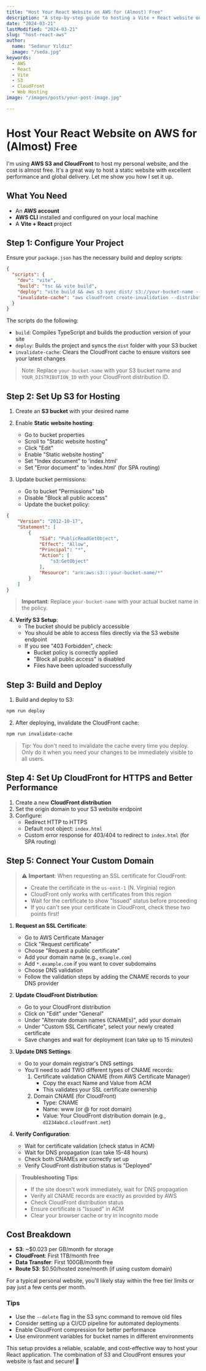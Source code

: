 ```yaml
---
title: "Host Your React Website on AWS for (Almost) Free"
description: "A step-by-step guide to hosting a Vite + React website on AWS S3 and CloudFront"
date: "2024-03-21"
lastModified: "2024-03-21"
slug: "host-react-aws"
author:
  name: "Sedanur Yıldız"
  image: "/seda.jpg"
keywords:
  - AWS
  - React
  - Vite
  - S3
  - CloudFront
  - Web Hosting
image: "/images/posts/your-post-image.jpg"

--- 
```


# Host Your React Website on AWS for (Almost) Free

I'm using **AWS S3 and CloudFront** to host my personal website, and the cost is almost free. It's a great way to host a static website with excellent performance and global delivery. Let me show you how I set it up.

## What You Need
- An **AWS account**
- **AWS CLI** installed and configured on your local machine
- A **Vite + React** project

## Step 1: Configure Your Project
Ensure your `package.json` has the necessary build and deploy scripts:

```json
{
  "scripts": {
    "dev": "vite",
    "build": "tsc && vite build",
    "deploy": "vite build && aws s3 sync dist/ s3://your-bucket-name --delete",
    "invalidate-cache": "aws cloudfront create-invalidation --distribution-id YOUR_DISTRIBUTION_ID --paths \"/*\""
  }
}
```

The scripts do the following:
- `build`: Compiles TypeScript and builds the production version of your site
- `deploy`: Builds the project and syncs the `dist` folder with your S3 bucket
- `invalidate-cache`: Clears the CloudFront cache to ensure visitors see your latest changes

> Note: Replace `your-bucket-name` with your S3 bucket name and `YOUR_DISTRIBUTION_ID` with your CloudFront distribution ID.

## Step 2: Set Up S3 for Hosting
1. Create an **S3 bucket** with your desired name

2. Enable **Static website hosting**:
   - Go to bucket properties
   - Scroll to "Static website hosting"
   - Click "Edit"
   - Enable "Static website hosting"
   - Set "Index document" to 'index.html'
   - Set "Error document" to 'index.html' (for SPA routing)

3. Update bucket permissions:
   - Go to bucket "Permissions" tab
   - Disable "Block all public access"
   - Update the bucket policy:

```json
{
    "Version": "2012-10-17",
    "Statement": [
        {
            "Sid": "PublicReadGetObject",
            "Effect": "Allow",
            "Principal": "*",
            "Action": [
                "s3:GetObject"
            ],
            "Resource": "arn:aws:s3:::your-bucket-name/*"
        }
    ]
}
```

> **Important**: Replace `your-bucket-name` with your actual bucket name in the policy.

4. **Verify S3 Setup**:
   - The bucket should be publicly accessible
   - You should be able to access files directly via the S3 website endpoint
   - If you see "403 Forbidden", check:
     - Bucket policy is correctly applied
     - "Block all public access" is disabled
     - Files have been uploaded successfully

## Step 3: Build and Deploy
1. Build and deploy to S3:
```sh
npm run deploy
```

2. After deploying, invalidate the CloudFront cache:
```sh
npm run invalidate-cache
```

> Tip: You don't need to invalidate the cache every time you deploy. Only do it when you need your changes to be immediately visible to all users.

## Step 4: Set Up CloudFront for HTTPS and Better Performance
1. Create a new **CloudFront distribution**
2. Set the origin domain to your S3 website endpoint
3. Configure:
   - Redirect HTTP to HTTPS
   - Default root object: `index.html`
   - Custom error response for 403/404 to redirect to `index.html` (for SPA routing)

## Step 5: Connect Your Custom Domain

> ⚠️ **Important**: When requesting an SSL certificate for CloudFront:
> - Create the certificate in the `us-east-1` (N. Virginia) region
> - CloudFront only works with certificates from this region
> - Wait for the certificate to show "Issued" status before proceeding
> - If you can't see your certificate in CloudFront, check these two points first!

1. **Request an SSL Certificate**:
   - Go to AWS Certificate Manager
   - Click "Request certificate"
   - Choose "Request a public certificate"
   - Add your domain name (e.g., `example.com`)
   - Add `*.example.com` if you want to cover subdomains
   - Choose DNS validation
   - Follow the validation steps by adding the CNAME records to your DNS provider

2. **Update CloudFront Distribution**:
   - Go to your CloudFront distribution
   - Click on "Edit" under "General"
   - Under "Alternate domain names (CNAMEs)", add your domain
   - Under "Custom SSL Certificate", select your newly created certificate
   - Save changes and wait for deployment (can take up to 15 minutes)

3. **Update DNS Settings**:
   - Go to your domain registrar's DNS settings
   - You'll need to add TWO different types of CNAME records:
     1. Certificate validation CNAME (from AWS Certificate Manager)
        - Copy the exact Name and Value from ACM
        - This validates your SSL certificate ownership
     2. Domain CNAME (for CloudFront)
        - Type: CNAME
        - Name: www (or @ for root domain)
        - Value: Your CloudFront distribution domain (e.g., `d1234abcd.cloudfront.net`)

4. **Verify Configuration**:
   - Wait for certificate validation (check status in ACM)
   - Wait for DNS propagation (can take 15-48 hours)
   - Check both CNAMEs are correctly set up
   - Verify CloudFront distribution status is "Deployed"

> **Troubleshooting Tips**:
> - If the site doesn't work immediately, wait for DNS propagation
> - Verify all CNAME records are exactly as provided by AWS
> - Check CloudFront distribution status
> - Ensure certificate is "Issued" in ACM
> - Clear your browser cache or try in incognito mode

## Cost Breakdown
- **S3**: ~$0.023 per GB/month for storage
- **CloudFront**: First 1TB/month free
- **Data Transfer**: First 100GB/month free
- **Route 53**: $0.50/hosted zone/month (if using custom domain)

For a typical personal website, you'll likely stay within the free tier limits or pay just a few cents per month.

### Tips
- Use the `--delete` flag in the S3 sync command to remove old files
- Consider setting up a CI/CD pipeline for automated deployments
- Enable CloudFront compression for better performance
- Use environment variables for bucket names in different environments

This setup provides a reliable, scalable, and cost-effective way to host your React application. The combination of S3 and CloudFront ensures your website is fast and secure! 🚀

